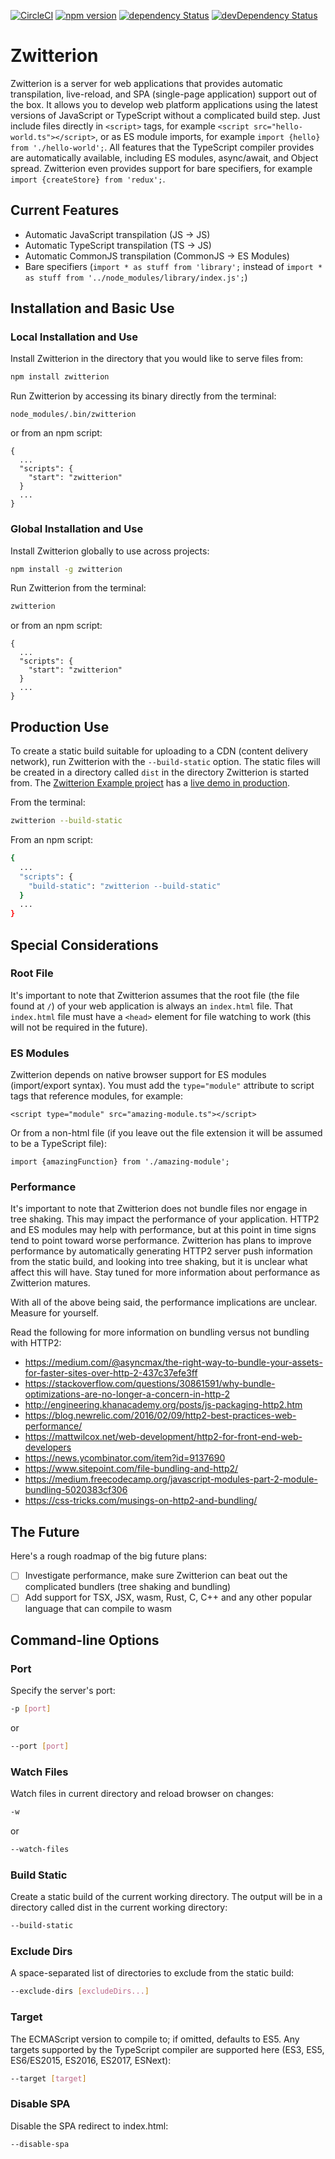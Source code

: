 [![CircleCI](https://circleci.com/gh/lastmjs/zwitterion.svg?style=shield)](https://circleci.com/gh/lastmjs/zwitterion) [![npm version](https://img.shields.io/npm/v/zwitterion.svg?style=flat)](https://www.npmjs.com/package/zwitterion) [![dependency Status](https://david-dm.org/lastmjs/zwitterion/status.svg)](https://david-dm.org/lastmjs/zwitterion) [![devDependency Status](https://david-dm.org/lastmjs/zwitterion/dev-status.svg)](https://david-dm.org/lastmjs/zwitterion?type=dev)

# Zwitterion

Zwitterion is a server for web applications that provides automatic transpilation, live-reload, and SPA (single-page application) support out of the box. It allows you to develop web platform applications using the latest versions of JavaScript or TypeScript without a complicated build step. Just include files directly in `<script>` tags, for example `<script src="hello-world.ts"></script>`, or as ES module imports, for example `import {hello} from './hello-world';`. All features that the TypeScript compiler provides are automatically available, including ES modules, async/await, and Object spread. Zwitterion even provides support for bare specifiers, for example `import {createStore} from 'redux';`.

## Current Features

* Automatic JavaScript transpilation (JS -> JS)
* Automatic TypeScript transpilation (TS -> JS)
* Automatic CommonJS transpilation (CommonJS -> ES Modules)
* Bare specifiers (`import * as stuff from 'library';` instead of `import * as stuff from '../node_modules/library/index.js';`)

## Installation and Basic Use

### Local Installation and Use

Install Zwitterion in the directory that you would like to serve files from:

```bash
npm install zwitterion
```

Run Zwitterion by accessing its binary directly from the terminal:

```
node_modules/.bin/zwitterion
```

or from an npm script:

```
{
  ...
  "scripts": {
    "start": "zwitterion"
  }
  ...
}
```

### Global Installation and Use

Install Zwitterion globally to use across projects:

```bash
npm install -g zwitterion
```

Run Zwitterion from the terminal:

```bash
zwitterion
```

or from an npm script:

```
{
  ...
  "scripts": {
    "start": "zwitterion"
  }
  ...
}
```

## Production Use

To create a static build suitable for uploading to a CDN (content delivery network), run Zwitterion with the `--build-static` option. The static files will be created in a directory called `dist` in the directory Zwitterion is started from. The [Zwitterion Example project](https://github.com/lastmjs/zwitterion-example) has a [live demo in production](https://zwitterion-example.netlify.com/).

From the terminal:

```bash
zwitterion --build-static
```

From an npm script:

```bash
{
  ...
  "scripts": {
    "build-static": "zwitterion --build-static"
  }
  ...
}
```

## Special Considerations

### Root File

It's important to note that Zwitterion assumes that the root file (the file found at `/`) of your web application is always an `index.html` file. That `index.html` file must have a `<head>` element for file watching to work (this will not be required in the future).

### ES Modules

Zwitterion depends on native browser support for ES modules (import/export syntax). You must add the `type="module"` attribute to script tags that reference modules, for example:

```
<script type="module" src="amazing-module.ts"></script>
```

Or from a non-html file (if you leave out the file extension it will be assumed to be a TypeScript file):

```
import {amazingFunction} from './amazing-module';
```

### Performance

It's important to note that Zwitterion does not bundle files nor engage in tree shaking. This may impact the performance of your application. HTTP2 and ES modules may help with performance, but at this point in time signs tend to point toward worse performance. Zwitterion has plans to improve performance by automatically generating HTTP2 server push information from the static build, and looking into tree shaking, but it is unclear what affect this will have. Stay tuned for more information about performance as Zwitterion matures.

With all of the above being said, the performance implications are unclear. Measure for yourself.

Read the following for more information on bundling versus not bundling with HTTP2:

* https://medium.com/@asyncmax/the-right-way-to-bundle-your-assets-for-faster-sites-over-http-2-437c37efe3ff
* https://stackoverflow.com/questions/30861591/why-bundle-optimizations-are-no-longer-a-concern-in-http-2
* http://engineering.khanacademy.org/posts/js-packaging-http2.htm
* https://blog.newrelic.com/2016/02/09/http2-best-practices-web-performance/
* https://mattwilcox.net/web-development/http2-for-front-end-web-developers
* https://news.ycombinator.com/item?id=9137690
* https://www.sitepoint.com/file-bundling-and-http2/
* https://medium.freecodecamp.org/javascript-modules-part-2-module-bundling-5020383cf306
* https://css-tricks.com/musings-on-http2-and-bundling/

## The Future

Here's a rough roadmap of the big future plans:

- [ ] Investigate performance, make sure Zwitterion can beat out the complicated bundlers (tree shaking and bundling)
- [ ] Add support for TSX, JSX, wasm, Rust, C, C++ and any other popular language that can compile to wasm

## Command-line Options

### Port

Specify the server's port:

```bash
-p [port]
```

or

```bash
--port [port]
```

### Watch Files

Watch files in current directory and reload browser on changes:

```bash
-w
```

or

```bash
--watch-files
```

### Build Static

Create a static build of the current working directory. The output will be in a directory called dist in the current working directory:

```bash
--build-static
```

### Exclude Dirs

A space-separated list of directories to exclude from the static build:

```bash
--exclude-dirs [excludeDirs...]
```

### Target

The ECMAScript version to compile to; if omitted, defaults to ES5. Any targets supported by the TypeScript compiler are supported here (ES3, ES5, ES6/ES2015, ES2016, ES2017, ESNext):

```bash
--target [target]
```

### Disable SPA

Disable the SPA redirect to index.html:

```bash
--disable-spa
```
